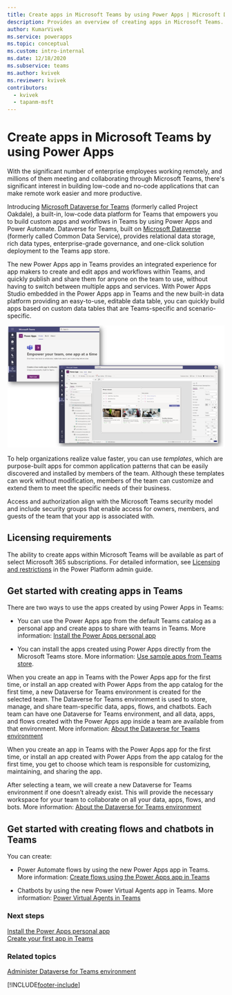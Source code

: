 ```yaml
---
title: Create apps in Microsoft Teams by using Power Apps | Microsoft Docs
description: Provides an overview of creating apps in Microsoft Teams.
author: KumarVivek
ms.service: powerapps
ms.topic: conceptual
ms.custom: intro-internal
ms.date: 12/18/2020
ms.subservice: teams
ms.author: kvivek
ms.reviewer: kvivek
contributors:
  - kvivek
  - tapanm-msft
---
```

# Create apps in Microsoft Teams by using Power Apps

With the significant number of enterprise employees working remotely, and millions of them meeting and collaborating through Microsoft Teams, there's significant interest in building low-code and no-code applications that can make remote work easier and more productive.

Introducing [Microsoft Dataverse for Teams](overview-data-platform.md) (formerly called Project Oakdale), a built-in, low-code data platform for Teams that empowers you to build custom apps and workflows in Teams by using Power Apps and Power Automate. Dataverse for Teams, built on [Microsoft Dataverse](../maker/data-platform/data-platform-intro.md) (formerly called Common Data Service), provides relational data storage, rich data types, enterprise-grade governance, and one-click solution deployment to the Teams app store.  

The new Power Apps app in Teams provides an integrated experience for app makers to create and edit apps and workflows within Teams, and quickly publish and share them for anyone on the team to use, without having to switch between multiple apps and services. With Power Apps Studio embedded in the Power Apps app in Teams and the new built-in data platform providing an easy-to-use, editable data table, you can quickly build apps based on custom data tables that are Teams-specific and scenario-specific.

![The app creation experience in Teams.](media/overview.png "The app creation experience in Teams, including the embedded Power Apps Studio experience")

To help organizations realize value faster, you can use *templates*, which are purpose-built apps for common application patterns that can be easily discovered and installed by members of the team. Although these templates can work without modification, members of the team can customize and extend them to meet the specific needs of their business.

Access and authorization align with the Microsoft Teams security model and include security groups that enable access for owners, members, and guests of the team that your app is associated with.

## Licensing requirements

The ability to create apps within Microsoft Teams will be available as part of select Microsoft 365 subscriptions. For detailed information, see [Licensing and restrictions](/power-platform/admin/about-teams-environment#licensing-and-restrictions) in the Power Platform admin guide.

## Get started with creating apps in Teams

There are two ways to use the apps created by using Power Apps in Teams:

- You can use the Power Apps app from the default Teams catalog as a personal app and create apps to share with teams in Teams. More information: [Install the Power Apps personal app](install-personal-app.md)

- You can install the apps created using Power Apps directly from the Microsoft Teams store. More information: [Use sample apps from Teams store](use-sample-apps-from-teams-store.md).

When you create an app in Teams with the Power Apps app for the first time, or install an app created with Power Apps from the app catalog for the first time, a new Dataverse for Teams environment is created for the selected team. The Dataverse for Teams environment is used to store, manage, and share team-specific data, apps, flows, and chatbots. Each team can have one Dataverse for Teams environment, and all data, apps, and flows created with the Power Apps app inside a team are available from that environment. More information: [About the Dataverse for Teams environment](/power-platform/admin/about-teams-environment)

When you create an app in Teams with the Power Apps app for the first time, or install an app created with Power Apps from the app catalog for the first time, you get to choose which team is responsible for customizing, maintaining, and sharing the app.

After selecting a team, we will create a new Dataverse for Teams environment if one doesn’t already exist. This will provide the necessary workspace for your team to collaborate on all your data, apps, flows, and bots. More information: [About the Dataverse for Teams environment](/power-platform/admin/about-teams-environment)

## Get started with creating flows and chatbots in Teams

You can create:

- Power Automate flows by using the new Power Apps app in Teams. More information: [Create flows using the Power Apps app in Teams](/power-automate/teams/create-flows-power-apps-app)

- Chatbots by using the new Power Virtual Agents app in Teams. More information: [Power Virtual Agents in Teams](/power-virtual-agents/teams/fundamentals-what-is-power-virtual-agents-teams)

### Next steps

[Install the Power Apps personal app](install-personal-app.md)<br/>
[Create your first app in Teams](create-first-app.md)

### Related topics
[Administer Dataverse for Teams environment](/power-platform/admin/about-teams-environment)


[!INCLUDE[footer-include](../includes/footer-banner.md)]